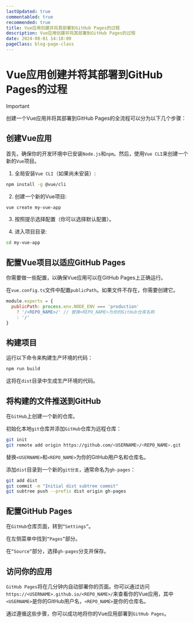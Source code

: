 ```yaml
---
lastUpdated: true
commentabled: true
recommended: true
title: Vue应用创建并将其部署到GitHub Pages的过程
description: Vue应用创建并将其部署到GitHub Pages的过程
date: 2024-08-01 14:18:00
pageClass: blog-page-class
---
```


# Vue应用创建并将其部署到GitHub Pages的过程 #

> [!IMPORTANT]
> 创建一个Vue应用并将其部署到GitHub Pages的全流程可以分为以下几个步骤：

## 创建Vue应用 ##

首先，确保你的开发环境中已安装`Node.js`和`npm`。然后，使用`Vue CLI`来创建一个新的`Vue`项目。

1. 全局安装`Vue CLI`（如果尚未安装）:

```bash
npm install -g @vue/cli
```

2. 创建一个新的Vue项目:

```bash
vue create my-vue-app
```

3. 按照提示选择配置（你可以选择默认配置）。

4. 进入项目目录:

```bash
cd my-vue-app
```

## 配置Vue项目以适应GitHub Pages ##

你需要做一些配置，以确保Vue应用可以在GitHub Pages上正确运行。

在`vue.config.ts`文件中配置`publicPath`。如果文件不存在，你需要创建它。

```javascript
module.exports = {
  publicPath: process.env.NODE_ENV === 'production'
    ? '/<REPO_NAME>/' // 替换<REPO_NAME>为你的GitHub仓库名称
    : '/'
}
```

## 构建项目 ##

运行以下命令来构建生产环境的代码：

```bash
npm run build
```

这将在`dist`目录中生成生产环境的代码。

## 将构建的文件推送到GitHub ##

在`GitHub`上创建一个新的仓库。

初始化本地`git`仓库并添加`GitHub`仓库为远程仓库：

```bash
git init
git remote add origin https://github.com/<USERNAME>/<REPO_NAME>.git
```

替换`<USERNAME>`和`<REPO_NAME>`为你的GitHub用户名和仓库名。

添加`dist`目录到一个新的`git分支`，通常命名为`gh-pages`：

```bash
git add dist
git commit -m "Initial dist subtree commit"
git subtree push --prefix dist origin gh-pages
```

## 配置GitHub Pages ##

在`GitHub`仓库页面，转到`“Settings”`。

在左侧菜单中找到`“Pages”`部分。

在`“Source”`部分，选择`gh-pages`分支并保存。

## 访问你的应用 ##

`GitHub Pages`将在几分钟内自动部署你的页面。你可以通过访问`https://<USERNAME>.github.io/<REPO_NAME>/`来查看你的Vue应用，其中`<USERNAME>`是你的GitHub用户名，`<REPO_NAME>`是你的仓库名。

通过遵循这些步骤，你可以成功地将你的Vue应用部署到`GitHub Pages`。
